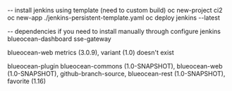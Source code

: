 -- install jenkins using template (need to custom build)
oc new-project ci2
oc new-app ./jenkins-persistent-template.yaml
oc deploy jenkins --latest

-- dependencies if you need to install manually through configure jenkins
blueocean-dashboard
sse-gateway

blueocean-web
metrics (3.0.9), variant (1.0) doesn't exist

blueocean-plugin
blueocean-commons (1.0-SNAPSHOT), blueocean-web (1.0-SNAPSHOT), github-branch-source, blueocean-rest (1.0-SNAPSHOT), favorite (1.16)
